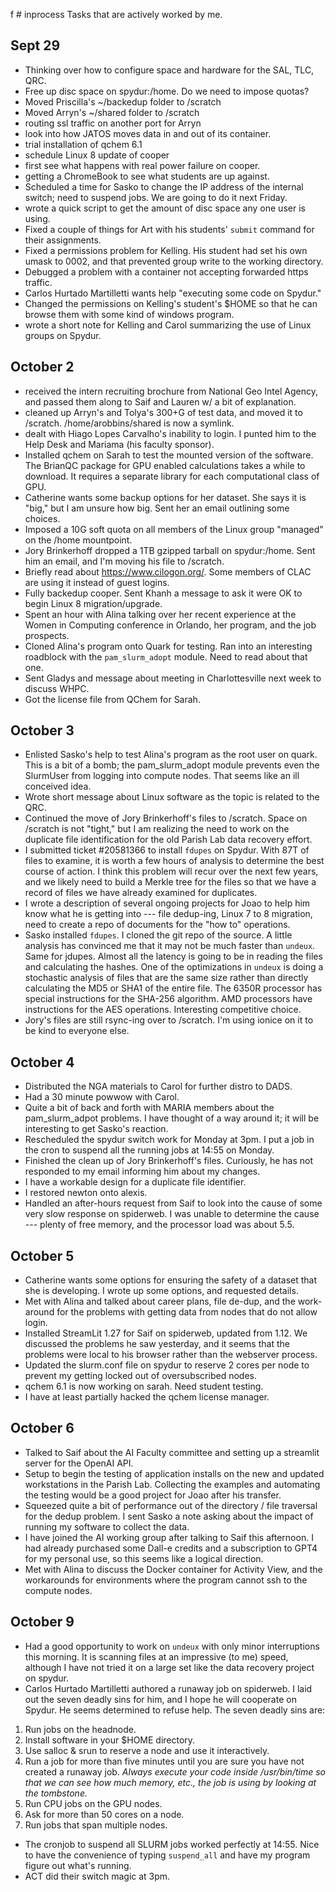 f # inprocess
Tasks that are actively worked by me.

## Sept 29
- Thinking over how to configure space and hardware for the SAL, TLC, QRC.
- Free up disc space on spydur:/home. Do we need to impose quotas?
- Moved Priscilla's ~/backedup folder to /scratch
- Moved Arryn's ~/shared folder to /scratch
- routing ssl traffic on another port for Arryn
- look into how JATOS moves data in and out of its container.
- trial installation of qchem 6.1
- schedule Linux 8 update of cooper
- first see what happens with real power failure on cooper.
- getting a ChromeBook to see what students are up against.
- Scheduled a time for Sasko to change the IP address of the internal switch; need to suspend jobs. We are going to do it next Friday.
- wrote a quick script to get the amount of disc space any one user is using.
- Fixed a couple of things for Art with his students' `submit` command for their assignments.
- Fixed a permissions problem for Kelling. His student had set his own umask to 0002, and that prevented group write to the working directory.
- Debugged a problem with a container not accepting forwarded https traffic.
- Carlos Hurtado Martilletti wants help "executing some code on Spydur."
- Changed the permissions on Kelling's student's $HOME so that he can browse them with some kind of windows program.
- wrote a short note for Kelling and Carol summarizing the use of Linux groups on Spydur.

## October 2
- received the intern recruiting brochure from National Geo Intel Agency, and passed them along to Saif and Lauren w/ a bit of explanation.
- cleaned up Arryn's and Tolya's 300+G of test data, and moved it to /scratch. /home/arobbins/shared is now a symlink.
- dealt with Hiago Lopes Carvalho's inability to login. I punted him to the Help Desk and Mariama (his faculty sponsor).
- Installed qchem on Sarah to test the mounted version of the software. The BrianQC package for GPU enabled calculations takes a while to download. It requires a separate library for each computational class of GPU.
- Catherine wants some backup options for her dataset. She says it is "big," but I am unsure how big. Sent her an email outlining some choices.
- Imposed a 10G soft quota on all members of the Linux group "managed" on the /home mountpoint.
- Jory Brinkerhoff dropped a 1TB gzipped tarball on spydur:/home. Sent him an email, and I'm moving his file to /scratch.
- Briefly read about https://www.cilogon.org/. Some members of CLAC are using it instead of guest logins.
- Fully backedup cooper. Sent Khanh a message to ask it were OK to begin Linux 8 migration/upgrade.
- Spent an hour with Alina talking over her recent experience at the Women in Computing conference in Orlando, her program, and the job prospects.
- Cloned Alina's program onto Quark for testing. Ran into an interesting roadblock with the `pam_slurm_adopt` module. Need to read about that one.
- Sent Gladys and message about meeting in Charlottesville next week to discuss WHPC.
- Got the license file from QChem for Sarah.

## October 3
- Enlisted Sasko's help to test Alina's program as the root user on quark. This is a bit of a bomb; the pam_slurm_adopt module prevents even the SlurmUser from logging into compute nodes. That seems like an ill conceived idea.
- Wrote short message about Linux software as the topic is related to the QRC.
- Continued the move of Jory Brinkerhoff's files to /scratch. Space on /scratch is not "tight," but I am realizing the need to work on the duplicate file identification for the old Parish Lab data recovery effort.
- I submitted ticket #20581366 to install `fdupes` on Spydur. With 87T of files to examine, it is worth a few hours of analysis to determine the best course of action. I think this problem will recur over the next few years, and we likely need to build a Merkle tree for the files so that we have a record of files we have already examined for duplicates.
- I wrote a description of several ongoing projects for Joao to help him know what he is getting into --- file dedup-ing, Linux 7 to 8 migration, need to create a repo of documents for the "how to" operations.
- Sasko installed `fdupes`. I cloned the git repo of the source. A little analysis has convinced me that it may not be much faster than `undeux`. Same for jdupes. Almost all the latency is going to be in reading the files and calculating the hashes. One of the optimizations in `undeux` is doing a stochastic analysis of files that are the same size rather than directly calculating the MD5 or SHA1 of the entire file. The 6350R processor has special instructions for the SHA-256 algorithm. AMD processors have instructions for the AES operations. Interesting competitive choice.
- Jory's files are still rsync-ing over to /scratch. I'm using ionice on it to be kind to everyone else.

## October 4
- Distributed the NGA materials to Carol for further distro to DADS.
- Had a 30 minute powwow with Carol.
- Quite a bit of back and forth with MARIA members about the pam_slurm_adpot problems. I have thought of a way around it; it will be interesting to get Sasko's reaction. 
- Rescheduled the spydur switch work for Monday at 3pm. I put a job in the cron to suspend all the running jobs at 14:55 on Monday.
- Finished the clean up of Jory Brinkerhoff's files. Curiously, he has not responded to my email informing him about my changes.
- I have a workable design for a duplicate file identifier.
- I restored newton onto alexis.
- Handled an after-hours request from Saif to look into the cause of some very slow response on spiderweb. I was unable to determine the cause --- plenty of free memory, and the processor load was about 5.5.

## October 5
- Catherine wants some options for ensuring the safety of a dataset that she is developing. I wrote up some options, and requested details.
- Met with Alina and talked about career plans, file de-dup, and the work-around for the problems with getting data from nodes that do not allow login.
- Installed StreamLit 1.27 for Saif on spiderweb, updated from 1.12. We discussed the problems he saw yesterday, and it seems that the problems were local to his browser rather than the webserver process.
- Updated the slurm.conf file on spydur to reserve 2 cores per node to prevent my getting locked out of oversubscribed nodes.
- qchem 6.1 is now working on sarah. Need student testing. 
- I have at least partially hacked the qchem license manager. 

## October 6
- Talked to Saif about the AI Faculty committee and setting up a streamlit server for the OpenAI API.
- Setup to begin the testing of application installs on the new and updated workstations in the Parish Lab. Collecting the examples and automating the testing would be a good project for Joao after his transfer.
- Squeezed quite a bit of performance out of the directory / file traversal for the dedup problem. I sent Sasko a note asking about the impact of running my software to collect the data.
- I have joined the AI working group after talking to Saif this afternoon. I had already purchased some Dall-e credits and a subscription to GPT4 for my personal use, so this seems like a logical direction.
- Met with Alina to discuss the Docker container for Activity View, and the workarounds for environments where the program cannot ssh to the compute nodes.

## October 9
- Had a good opportunity to work on `undeux` with only minor interruptions this morning. It is scanning files at an impressive (to me) speed, although I have not tried it on a large set like the data recovery project on spydur.
- Carlos Hurtado Martilletti authored a runaway job on spiderweb. I laid out the seven deadly sins for him, and I hope he will cooperate on Spydur. He seems determined to refuse help. The seven deadly sins are:
1. Run jobs on the headnode.
1. Install software in your $HOME directory.
1. Use salloc & srun to reserve a node and use it interactively.
1. Run a job for more than five minutes until you are sure you have not created a runaway job. _Always execute your code inside /usr/bin/time so that we can see how much memory, etc., the job is using by looking at the tombstone._
1. Run CPU jobs on the GPU nodes. 
1. Ask for more than 50 cores on a node.
1. Run jobs that span multiple nodes.
- The cronjob to suspend all SLURM jobs worked perfectly at 14:55. Nice to have the convenience of typing `suspend_all` and have my program figure out what's running.
- ACT did their switch magic at 3pm.
